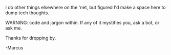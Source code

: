 I do other things elsewhere on the 'net, but figured I'd make a space here to dump tech thoughts.

WARNING: code and jargon within.  If any of it mystifies you, ask a bot, or ask me.

Thanks for dropping by.   

-Marcus
